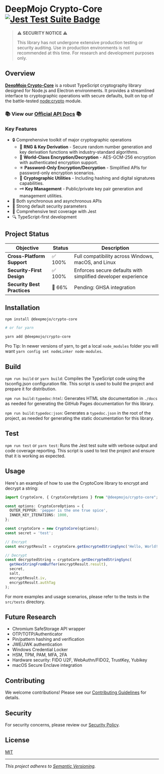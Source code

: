 # DeepMojo Crypto-Core [![Jest Test Suite Badge](https://github.com/deepmojo/crypto-core/actions/workflows/jest.yml/badge.svg)](https://github.com/deepmojo/crypto-core/actions/workflows/jest.yml)

> ⚠️ **SECURITY NOTICE** ⚠️
>
> This library has not undergone extensive production testing or security auditing. Use in production environments is not recommended at this time. For research and development purposes only.

## Overview

[**DeepMojo Crypto-Core**](https://github.com/deepmojo/crypto-core) is a robust TypeScript cryptography library designed for Node.js and Electron environments. It provides a streamlined interface to cryptographic operations with secure defaults, built on top of the battle-tested [node:crypto](https://github.com/nodejs/node/tree/main/src/crypto) module.

### 📚 View our [**Official API Docs**](https://deepmojo.github.io/crypto-core/) 📚

### Key Features

- 🔒 Comprehensive toolkit of major cryptographic operations
  - 🔢 **RNG & Key Derivation** - Secure random number generation and key derivation functions with industry-standard algorithms.
  - 🧠 **World-Class Encryption/Decryption** - AES-GCM-256 encryption with authenticated encryption support.
  - ✳ **Password-Only Encryption/Decryption** - Simplified APIs for password-only encryption scenarios.
  - 🧮 **Cryptographic Utilities** - Including hashing and digital signatures capabilities.
  - 🗝️ **Key Management** - Public/private key pair generation and management utilities.
- 🚀 Both synchronous and asynchronous APIs
- 💪 Strong default security parameters
- 🧪 Comprehensive test coverage with Jest
- 🔍 TypeScript-first development

## Project Status

| Objective | Status | Description |
|-----------|--------|-------------|
| **Cross-Platform Support** | ✅ 100% | Full compatibility across Windows, macOS, and Linux |
| **Security-First Design** | ✅ 100% | Enforces secure defaults with simplified developer experience |
| **Security Best Practices** | 🚧 66% | Pending: GHSA integration |


## Installation

```bash
npm install @deepmojo/crypto-core

# or for yarn

yarn add @deepmojo/crypto-core
```

Pro Tip: In newer versions of yarn, to get a local `node_modules` folder you will want `yarn config set nodeLinker node-modules`.

## Build

`npm run build` or `yarn build`: Compiles the TypeScript code using the tsconfig.json configuration file. This script is used to build the project and prepare it for distribution.

`npm run build:typedoc:html`: Generates HTML site documentation in `./docs` as needed for generating the GitHub Pages documentation for this library.

`npm run build:typedoc:json`: Generates a `typedoc.json` in the root of the project, as needed for generating the static documentation for this library.

## Test

`npm run test` or `yarn test`: Runs the Jest test suite with verbose output and code coverage reporting. This script is used to test the project and ensure that it is working as expected.

## Usage

Here's an example of how to use the CryptoCore library to encrypt and decrypt a string:

```typescript
import CryptoCore, { CryptoCoreOptions } from "@deepmojo/crypto-core";

const options: CryptoCoreOptions = {
  OUTER_PEPPER: 'pepper is the one true spice',
  INNER_KEY_ITERATIONS: 1000,
};

const cryptoCore = new CryptoCore(options);
const secret = 'test';

// Encrypt
const encryptResult = cryptoCore.getEncryptedStringSync('Hello, World!', secret, cryptoCore.getRandomSalt());

// Decrypt
const decryptedString = cryptoCore.getDecryptedStringSync(
  getHexStringFromBuffer(encryptResult.result),
  secret,
  salt,
  encryptResult.iv,
  encryptResult.authTag
);
```

For more examples and usage scenarios, please refer to the tests in the `src/tests` directory.

## Future Research

- Chromium SafeStorage API wrapper
- OTP/TOTP/Authenticator
- Pin/pattern hashing and verification
- JWE/JWK authentication
- Windows Credential Locker
- HSM, TPM, PAM, MFA, 2FA
- Hardware security: FIDO U2F, WebAuthn/FIDO2, TrustKey, Yubikey
- macOS Secure Enclave integration

## Contributing

We welcome contributions! Please see our [Contributing Guidelines](CONTRIBUTING.md) for details.

## Security

For security concerns, please review our [Security Policy](SECURITY.md).

## License

[MIT](LICENSE)

---

*This project adheres to [Semantic Versioning](https://semver.org/).*
